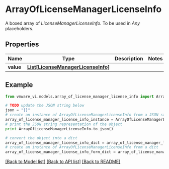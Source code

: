 # ArrayOfLicenseManagerLicenseInfo

A boxed array of *LicenseManagerLicenseInfo*. To be used in *Any* placeholders. 

## Properties
Name | Type | Description | Notes
------------ | ------------- | ------------- | -------------
**value** | [**List[LicenseManagerLicenseInfo]**](LicenseManagerLicenseInfo.md) |  | 

## Example

```python
from vmware_vi.models.array_of_license_manager_license_info import ArrayOfLicenseManagerLicenseInfo

# TODO update the JSON string below
json = "{}"
# create an instance of ArrayOfLicenseManagerLicenseInfo from a JSON string
array_of_license_manager_license_info_instance = ArrayOfLicenseManagerLicenseInfo.from_json(json)
# print the JSON string representation of the object
print ArrayOfLicenseManagerLicenseInfo.to_json()

# convert the object into a dict
array_of_license_manager_license_info_dict = array_of_license_manager_license_info_instance.to_dict()
# create an instance of ArrayOfLicenseManagerLicenseInfo from a dict
array_of_license_manager_license_info_form_dict = array_of_license_manager_license_info.from_dict(array_of_license_manager_license_info_dict)
```
[[Back to Model list]](../README.md#documentation-for-models) [[Back to API list]](../README.md#documentation-for-api-endpoints) [[Back to README]](../README.md)


